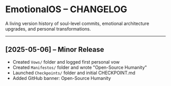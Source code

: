 # EmotionalOS – CHANGELOG

A living version history of soul-level commits, emotional architecture upgrades, and personal transformations.

---

## [2025-05-06] – Minor Release

- Created `Vows/` folder and logged first personal vow
- Created `Manifestos/` folder and wrote "Open-Source Humanity"
- Launched `Checkpoints/` folder and initial CHECKPOINT.md
- Added GitHub banner: Open-Source Humanity
